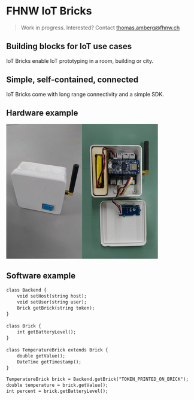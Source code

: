 # FHNW IoT Bricks
> Work in progress. Interested? Contact thomas.amberg@fhnw.ch
## Building blocks for IoT use cases
IoT Bricks enable IoT prototyping in a room, building or city.
## Simple, self-contained, connected
IoT Bricks come with long range connectivity and a simple SDK.
## Hardware example
<img src="IoTBrickTemperature.jpg"/>

## Software example

```
class Backend {
    void setHost(string host);
    void setUser(string user);
    Brick getBrick(string token);
}

class Brick {
    int getBatteryLevel();
}

class TemperatureBrick extends Brick {
    double getValue();
    DateTime getTimestamp();
}
```

```
TemperatureBrick brick = Backend.getBrick("TOKEN_PRINTED_ON_BRICK");
double temperature = brick.getValue();
int percent = brick.getBatteryLevel();
```
